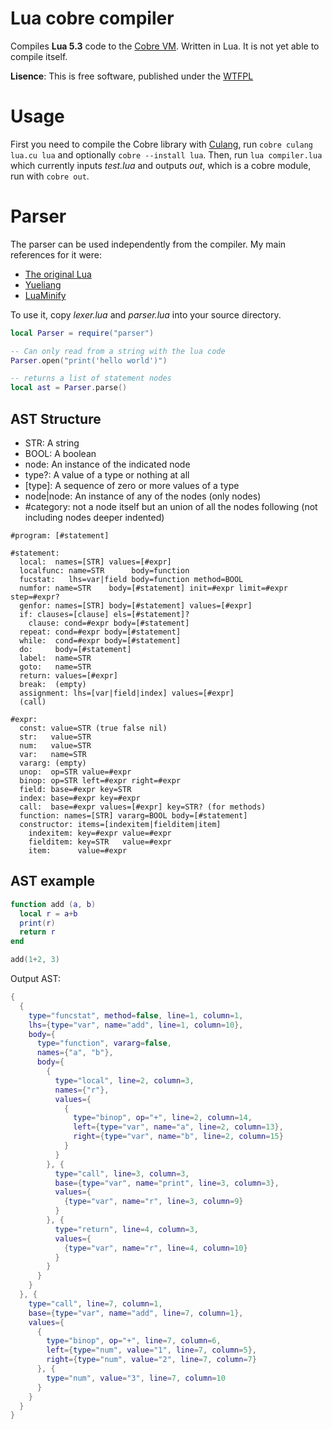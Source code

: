 # Lua cobre compiler

Compiles **Lua 5.3** code to the [Cobre VM](https://github.com/Arnaz87/cobrevm). Written in Lua. It is not yet able to compile itself.

**Lisence**: This is free software, published under the
  [WTFPL](http://www.wtfpl.net/)

# Usage

First you need to compile the Cobre library with [Culang](https://github.com/Arnaz87/culang), run `cobre culang lua.cu lua` and optionally `cobre --install lua`. Then, run `lua compiler.lua ` which currently inputs *test.lua* and outputs *out*, which is a cobre module, run with `cobre out`.

# Parser

The parser can be used independently from the compiler. My main references for it were:

- [The original Lua](https://www.lua.org/source/5.3/)
- [Yueliang](http://yueliang.luaforge.net/)
- [LuaMinify](https://github.com/stravant/LuaMinify)

To use it, copy *lexer.lua* and *parser.lua* into your source directory.

~~~ lua
local Parser = require("parser")

-- Can only read from a string with the lua code
Parser.open("print('hello world')")

-- returns a list of statement nodes
local ast = Parser.parse()
~~~

## AST Structure

- STR: A string
- BOOL: A boolean
- node: An instance of the indicated node
- type?: A value of a type or nothing at all
- [type]: A sequence of zero or more values of a type
- node|node: An instance of any of the nodes (only nodes)
- #category: not a node itself but an union of all the nodes following
  (not including nodes deeper indented)

~~~
#program: [#statement]

#statement:
  local:  names=[STR] values=[#expr]
  localfunc: name=STR      body=function
  fucstat:   lhs=var|field body=function method=BOOL
  numfor: name=STR    body=[#statement] init=#expr limit=#expr step=#expr?
  genfor: names=[STR] body=[#statement] values=[#expr]
  if: clauses=[clause] els=[#statement]?
    clause: cond=#expr body=[#statement]
  repeat: cond=#expr body=[#statement]
  while:  cond=#expr body=[#statement]
  do:     body=[#statement]
  label:  name=STR
  goto:   name=STR
  return: values=[#expr]
  break:  (empty)
  assignment: lhs=[var|field|index] values=[#expr]
  (call)

#expr:
  const: value=STR (true false nil)
  str:   value=STR
  num:   value=STR
  var:   name=STR
  vararg: (empty)
  unop:  op=STR value=#expr
  binop: op=STR left=#expr right=#expr
  field: base=#expr key=STR
  index: base=#expr key=#expr
  call:  base=#expr values=[#expr] key=STR? (for methods)
  function: names=[STR] vararg=BOOL body=[#statement]
  constructor: items=[indexitem|fielditem|item]
    indexitem: key=#expr value=#expr
    fielditem: key=STR   value=#expr
    item:      value=#expr
~~~

## AST example

~~~ lua
function add (a, b)
  local r = a+b
  print(r)
  return r
end

add(1+2, 3)
~~~

Output AST:

~~~ lua
{
  {
    type="funcstat", method=false, line=1, column=1,
    lhs={type="var", name="add", line=1, column=10},
    body={
      type="function", vararg=false,
      names={"a", "b"},
      body={
        {
          type="local", line=2, column=3,
          names={"r"},
          values={
            {
              type="binop", op="+", line=2, column=14,
              left={type="var", name="a", line=2, column=13},
              right={type="var", name="b", line=2, column=15}
            }
          }
        }, {
          type="call", line=3, column=3,
          base={type="var", name="print", line=3, column=3},
          values={
            {type="var", name="r", line=3, column=9}
          }
        }, {
          type="return", line=4, column=3,
          values={
            {type="var", name="r", line=4, column=10}
          }
        }
      }
    }
  }, {
    type="call", line=7, column=1,
    base={type="var", name="add", line=7, column=1},
    values={
      {
        type="binop", op="+", line=7, column=6,
        left={type="num", value="1", line=7, column=5},
        right={type="num", value="2", line=7, column=7}
      }, {
        type="num", value="3", line=7, column=10
      }
    }
  }
}
~~~